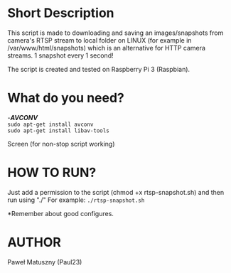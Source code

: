 # Short Description
This script is made to downloading and saving an images/snapshots from camera's RTSP stream to local folder on LINUX (for example in /var/www/html/snapshots) which is an alternative for HTTP camera streams.
1 snapshot every 1 second!

The script is created and tested on Raspberry Pi 3 (Raspbian). 

# What do you need?
-***AVCONV<br>***
`sudo apt-get install avconv`<br>
`sudo apt-get install libav-tools`

Screen (for non-stop script working)

# HOW TO RUN?
Just add a permission to the script (chmod +x rtsp-snapshot.sh) and then run using "./"
For example: `./rtsp-snapshot.sh`

*Remember about good configures.

# AUTHOR
Paweł Matuszny (Paul23)

